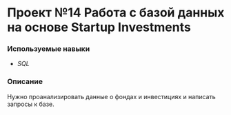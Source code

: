# Проект №14 Работа с базой данных на основе Startup Investments

### **Используемые навыки**

 - *SQL*


### **Описание**
Нужно проанализировать данные о фондах и инвестициях и написать запросы к базе. 
